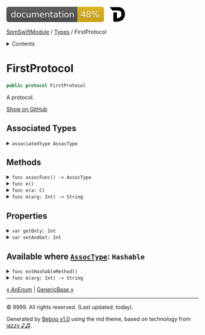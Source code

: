 <!--
Bebop simple MD theme
Copyright 2020 Bebop Authors
Licensed under MIT (https://github.com/johnfairh/Bebop/blob/master/LICENSE)
-->
![48%](../badge.svg)
[![Open in Dash](../img/dash.svg)](dash-feed://https%3A%2F%2Fwww%2Egoogle%2Ecom%2F)


[SpmSwiftModule](../index.md)
 / [Types](../types.md?swift) / FirstProtocol


<details>
<summary>Contents</summary>


[Types](../types.md?swift)

  * [ABaseClass](../types/abaseclass.md?swift)


  * [ADerivedClass](../types/aderivedclass.md?swift)


  * [AnEnum](../types/anenum.md?swift)


  * FirstProtocol


  * [GenericBase](../types/genericbase.md?swift)


  * [Nop](../types/nop.md?swift)


  * [P1](../types.md?swift#p1)


  * [P2](../types.md?swift#p2)


  * [PropertyWrapperClient](../types/propertywrapperclient.md?swift)


  * [S1](../types/s1.md?swift)


  * [S2](../types/s2.md?swift)


  * [SecondProtocol](../types/secondprotocol.md?swift)


  * [SpmSwiftModule](../types/spmswiftmodule.md?swift)

    * [Nested1](../types/spmswiftmodule/nested1.md?swift)

    * [Nested2](../types/spmswiftmodule.md?swift#nested2)


  * [T](../types.md?swift#t2)



[Functions](../functions.md?swift)

  * [deprecatedFunction(callback:)](../functions.md?swift#deprecatedfunctioncallback)


  * [functionA(arg1:_:arg3:)](../functions.md?swift#functionaarg1_arg3)



[Operators](../operators.md?swift)

  * [+(T, T)](../operators.md?swift#t-t)



[Extensions](../extensions.md?swift)

  * [Array](../extensions/array.md?swift)


  * [Collection](../extensions/collection.md?swift)


  * [Dictionary](../extensions.md?swift#dictionary)


  * [String.Element](../extensions/stringelement.md?swift)


  * [StringProtocol](../extensions/stringprotocol.md?swift)





</details>

# FirstProtocol



``` swift
public protocol FirstProtocol
```










A protocol.












[Show on GitHub](https://www.bbc.co.uk//Sources/SpmSwiftModule/Protocols.swift#L2-L16)



## Associated Types









<details>
<summary><code>associatedtype AssocType</code></summary>








Undocumented






#### Declaration

``` swift
associatedtype AssocType
```











[Show on GitHub](https://www.bbc.co.uk//Sources/SpmSwiftModule/Protocols.swift#L10)
</details>



## Methods









<details>
<summary><code>func assocFunc() -> AssocType</code></summary>








Undocumented






#### Declaration

``` swift
func assocFunc() -> AssocType
```











[Show on GitHub](https://www.bbc.co.uk//Sources/SpmSwiftModule/Protocols.swift#L11)
</details>









<details>
<summary><code>func e()</code></summary>








ℹ️  Note
  - From a protocol extension: not a customization point.

A protocol extension method






#### Declaration

``` swift
func e()
```











[Show on GitHub](https://www.bbc.co.uk//Sources/SpmSwiftModule/Protocols.swift#L32)
</details>









<details>
<summary><code>func e<C>(a: C)</code></summary>








ℹ️  Note
  - From a protocol extension: not a customization point.

A generic protocol extension method






#### Declaration

``` swift
func e<C>(a: C) where C: FirstProtocol
```











[Show on GitHub](https://www.bbc.co.uk//Sources/SpmSwiftModule/Protocols.swift#L37)
</details>









<details>
<summary><code>func m(arg: Int) -> String</code></summary>








ℹ️  Note
  - Has a default implementation.

  - Has a default implementation for some conforming types.

Brief note about m

What m is all about.

#### Default Implementation
Return a safe default.


There’s more: it’s the empty string.

#### Declaration

``` swift
func m(arg: Int) -> String
```




#### Parameters

`arg`: The argument





#### Return Value
The answer






[Show on GitHub](https://www.bbc.co.uk//Sources/SpmSwiftModule/Protocols.swift#L8)
</details>



## Properties









<details>
<summary><code>var getOnly: Int</code></summary>








Undocumented






#### Declaration

``` swift
var getOnly: Int { get }
```











[Show on GitHub](https://www.bbc.co.uk//Sources/SpmSwiftModule/Protocols.swift#L13)
</details>









<details>
<summary><code>var setAndGet: Int</code></summary>








Undocumented






#### Declaration

``` swift
var setAndGet: Int { get set }
```











[Show on GitHub](https://www.bbc.co.uk//Sources/SpmSwiftModule/Protocols.swift#L15)
</details>



## Available where [`AssocType`](../types/firstprotocol1.md#assoctype): `Hashable`









<details>
<summary><code>func extHashableMethod()</code></summary>








ℹ️  Note
  - From a protocol extension: not a customization point.

Undocumented






#### Declaration

``` swift
func extHashableMethod()
```











[Show on GitHub](https://www.bbc.co.uk//Sources/SpmSwiftModule/Extensions.swift#L47)
</details>









<details>
<summary><code>func m(arg: Int) -> String</code></summary>








ℹ️  Note
  - Default implementation only for types that satisfy the constraints.





#### Default Implementation
Special default implementation for m in Hashable case.




#### Declaration

``` swift
func m(arg: Int) -> String
```











[Show on GitHub](https://www.bbc.co.uk//Sources/SpmSwiftModule/Extensions.swift#L50-L52)
</details>





[&laquo; AnEnum](../types/anenum.md?swift) | [GenericBase &raquo;](../types/genericbase.md?swift)


-----
&copy; 9999. All rights reserved. (Last updated: today).


Generated by [Bebop v1.0](https://github.com/johnfairh/Bebop)
using the md theme, based on technology from
[jazzy ♪♫](https://github.com/realm/jazzy).



